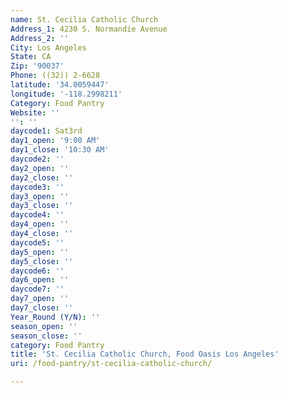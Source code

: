 ```yaml
---
name: St. Cecilia Catholic Church
Address_1: 4230 S. Normandie Avenue
Address_2: ''
City: Los Angeles
State: CA
Zip: '90037'
Phone: ((32)) 2-6628
latitude: '34.0059447'
longitude: '-118.2998211'
Category: Food Pantry
Website: ''
'': ''
daycode1: Sat3rd
day1_open: '9:00 AM'
day1_close: '10:30 AM'
daycode2: ''
day2_open: ''
day2_close: ''
daycode3: ''
day3_open: ''
day3_close: ''
daycode4: ''
day4_open: ''
day4_close: ''
daycode5: ''
day5_open: ''
day5_close: ''
daycode6: ''
day6_open: ''
daycode7: ''
day7_open: ''
day7_close: ''
Year_Round (Y/N): ''
season_open: ''
season_close: ''
category: Food Pantry
title: 'St. Cecilia Catholic Church, Food Oasis Los Angeles'
uri: /food-pantry/st-cecilia-catholic-church/

---
```

